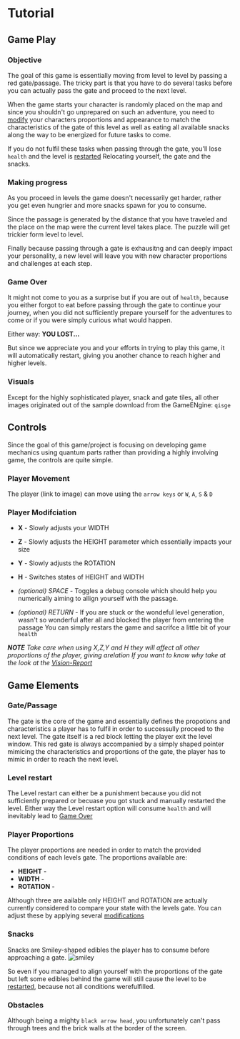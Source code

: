 # Tutorial

## Game Play

### Objective

The goal of this game is essentially moving from level to level by passing a red gate/passage.
The tricky part is that you have to do several tasks before you can actually pass the gate and proceed to the next level.

When the game starts your character is randomly placed on the map and since you shouldn't go unprepared on such an adventure, you need to [modify](#player-modification) your characters proportions and appearance to match the characteristics of the gate of this level
as well as eating all available snacks along the way to be energized for future tasks to come.

If you do not fulfil these tasks when passing through the gate, you'll lose `health` and the level is [restarted](#level-restart)
Relocating yourself, the gate and the snacks.



### Making progress

As you proceed in levels the game doesn't necessarily get harder, rather you get even hungrier and more snacks spawn for you to consume.

Since the passage is generated by the distance that you have traveled and the place on the map were the current level takes place.
The puzzle will get trickier form level to level.

Finally because passing through a gate is exhausitng and can deeply impact your personality,
a new level will leave you with new character proportions and challenges at each step.



### Game Over
It might not come to you as a surprise but if you are out of `health`, because you either forgot to eat before passing through the gate to continue your journey, 
when you did not sufficiently prepare yourself for the adventures to come or if you were simply curious what would happen. 
 
Either way: **YOU LOST...** 

But since we appreciate you and your efforts in trying to play this game, it will automatically restart, giving you another chance to reach higher and higher levels. 


### Visuals
Except for the highly sophisticated player, snack and gate tiles, all other images originated out of the sample download from the GameENgine: `qisge` 

## Controls

Since the goal of this game/project is focusing on developing game mechanics using quantum parts 
rather than providing a highly involving game, the controls are quite simple.
 
### Player Movement
The player (link to image) can move using the `arrow keys` or `W`, `A`, `S` & `D`

### Player Modifciation

* **X** - Slowly adjusts your WIDTH 
* **Z** - Slowly adjusts the HEIGHT parameter which essentially impacts your size 
* **Y** - Slowly adjusts the ROTATION
* **H** - Switches states of HEIGHT and WIDTH  

* *(optional) SPACE* -  Toggles a debug console which should help you numerically aiming to allign yourself with the passage.
* *(optional) RETURN* - If you are stuck or the wondeful level generation, wasn't so wonderful after all and blocked the player from entering the passage
You can simply restars the game and sacrifce a little bit of your `health`

***NOTE** Take care when using  X,Z,Y and H they will affect all other proportions of the player, giving arelation  If you want to know why take at the look at the [Vision-Report]()*


## Game Elements

### Gate/Passage
The gate is the core of the game and essentially defines the propotions and characteristics a player has to fulfil in order to successully proceed to the next level.
The gate itself is a red block letting the player exit the level window. This red gate is always accompanied by a simply shaped pointer mimicing the characteristics and proportions of the gate, the player has to mimic in order to reach the next level. 

### Level restart
The Level restart can either be a punishment because you did not sufficiently prepared or becuase you got stuck and manually restarted the level.
Either way the Level restart option will consume `health` and will inevitably lead to [Game Over](#game-over) 


### Player Proportions

The player proportions are needed in order to match the provided conditions of each levels gate.
The proportions available are:

* **HEIGHT** -
* **WIDTH** -
* **ROTATION** - 

Although three are aailable only HEIGHT and ROTATION are actually currently considered to compare your state with the levels gate.
You can adjust these by applying several [modifications](#player-modifications)

### Snacks
Snacks are Smiley-shaped edibles the player has to consume before approaching a gate.
![smiley](Assets/StreamingAssetes/Exchange/Data/img)

So even if you managed to align yourself with the proportions of the gate but left some edibles behind 
the game will still cause the level to be [restarted](#level-restart), because not all conditions werefulfilled.

### Obstacles 
Although being a mighty `black arrow head`, you unfortunately can't pass through trees and the brick walls at the border of the screen.


